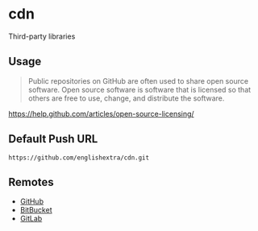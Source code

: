 # cdn

Third-party libraries

## Usage

> Public repositories on GitHub are often used to share open source software. Open source software is software that is licensed so that others are free to use, change, and distribute the software.

<https://help.github.com/articles/open-source-licensing/>

## Default Push URL

```
https://github.com/englishextra/cdn.git
```

## Remotes

 - [GitHub](https://github.com/englishextra/cdn)
 - [BitBucket](https://bitbucket.org/englishextra/cdn)
 - [GitLab](https://gitlab.com/englishextra/cdn)

